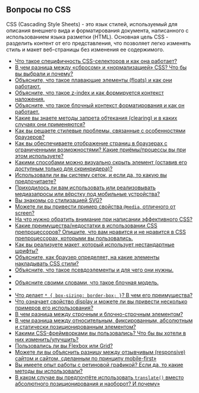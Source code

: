 ## Вопросы по CSS

CSS (Cascading Style Sheets) - это язык стилей, используемый для описания внешнего вида и форматирования документа, написанного с использованием языка разметки (HTML). Основная цель CSS - разделить контент от его представления, что позволяет легко изменять стиль и макет веб-страницы без изменения ее содержимого.

* [Что такое специфичность CSS-селекторов и как она работает?](1.md)
* [В чем разница между «сбросом» и «нормализацией» CSS? Что бы вы выбрали и почему?](2.md)
* [Объясните, что такое плавающие элементы (floats) и как они работают.](3.md)
* [Объясните, что такое z-index и как формируется контекст наложения.](4.md)
* [Объясните, что такое блочный контекст форматирования и как он работает.](5.md)
* [Какие вы знаете методы запрета обтекания (clearing) и в каких случаях они применяются?](6.md)
* [Как вы решаете стилевые проблемы, связанные с особенностями браузеров?](7.md)
* [Как вы обеспечиваете отображение страниц в браузерах с ограниченными возможностями? Какие приёмы/процессы вы при этом используете?](8.md)
* [Какими способами можно визуально скрыть элемент (оставив его доступным только для скринридера)?](9.md)
* [Использовали ли вы систему сеток, и если да, то какую вы предпочитаете?](10.md)
* [Приходилось ли вам использовать или реализовывать медиазапросы или вёрстку под мобильные устройства?](11.md)
* [Вы знакомы со стилизацией SVG?](12.md)
* [Можете ли вы привести пример свойства `@media`, отличного от screen?](13.md)
* [На что нужно обратить внимание при написании эффективного CSS?](14.md)
* [Какие преимущества/недостатки в использовании CSS препроцессоров? Опишите, что вам нравится и не нравится в CSS препроцессорах, которыми вы пользовались.](15.md)
* [Как вы реализуете макет, который использует нестандартные шрифты?](16.md)
* [Объясните, как браузер определяет, на какие элементы накладывать CSS стили?](17.md)
* [Объясните, что такое псевдоэлементы и для чего они нужны.](18.md)
*   
* [Объясните своими словами, что такое блочная модель.](19.md)
*   
* [Что делает `* { box-sizing: border-box; }`? В чем его преимущества?](20.md)
* [Что означает свойство display и можете ли вы привести несколько примеров его использования?](21.md)
* [В чем разница между строчным и блочно-строчным элементом?](22.md)
* [В чем разница между относительным, фиксированным, абсолютным и статически позиционированным элементом?](23.md)
* [Какими CSS-фреймворками вы пользовались? Что бы вы хотели в них изменить/улучшить?](24.md)
* [Пользовались ли вы Flexbox или Grid?](25.md)
* [Можете ли вы объяснить разницу между отзывчивым (responsive) сайтом и сайтом, сделанным по принципу mobile-first»](26.md)
* [Вы имеете опыт работы с ретиновой графикой? Если да, то какие методы вы использовали?](27.md)
* [В каком случае вы предпочтёте использовать `translate()` вместо абсолютного позиционирования и наоборот? И почему»](28.md)
